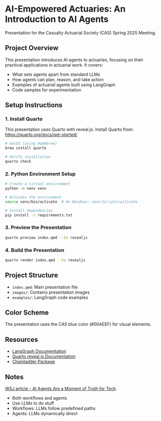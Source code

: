 # AI-Empowered Actuaries: An Introduction to AI Agents

Presentation for the Casualty Actuarial Society (CAS) Spring 2025 Meeting.

## Project Overview

This presentation introduces AI agents to actuaries, focusing on their practical applications in actuarial work. It covers:

- What sets agents apart from standard LLMs
- How agents can plan, reason, and take action
- Examples of actuarial agents built using LangGraph
- Code samples for experimentation

## Setup Instructions

### 1. Install Quarto

This presentation uses Quarto with reveal.js. Install Quarto from: https://quarto.org/docs/get-started/

```bash
# macOS (using Homebrew)
brew install quarto

# Verify installation
quarto check
```

### 2. Python Environment Setup

```bash
# Create a virtual environment
python -m venv venv

# Activate the environment
source venv/bin/activate  # On Windows: venv\Scripts\activate

# Install dependencies
pip install -r requirements.txt
```

### 3. Preview the Presentation

```bash
quarto preview index.qmd --to revealjs
```

### 4. Build the Presentation

```bash
quarto render index.qmd --to revealjs
```

## Project Structure

- `index.qmd`: Main presentation file
- `images/`: Contains presentation images
- `examples/`: LangGraph code examples

## Color Scheme

The presentation uses the CAS blue color (#00AEEF) for visual elements.

## Resources

- [LangGraph Documentation](https://langgraph.dev/)
- [Quarto reveal.js Documentation](https://quarto.org/docs/presentations/revealjs/)
- [Chainladder Package](https://chainladder-python.readthedocs.io/)

## Notes

[WSJ article - AI Agents Are a Moment of Truth for Tech](https://www.wsj.com/articles/ai-agents-are-a-moment-of-truth-for-tech-8ac5365a)

- Both workflows and agents
- Use LLMs to do stuff
- Workflows: LLMs follow predefined paths
- Agents: LLMs dynamically direct
